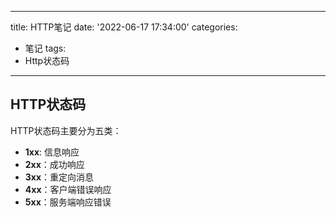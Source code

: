 <!--
 * @Description: 
 * @Date: 2022-06-18 08:22:39
 * @LastEditTime: 2022-08-09 18:20:30
 * @FilePath: \roce-test\docs\note\computer-principles\Http-status.md
-->
---
title: HTTP笔记
date: '2022-06-17 17:34:00'
categories:
 - 笔记
tags:
 - Http状态码
---

## HTTP状态码
HTTP状态码主要分为五类：
  - **1xx**: 信息响应
  - **2xx**：成功响应
  - **3xx**：重定向消息
  - **4xx**：客户端错误响应
  - **5xx**：服务端响应错误